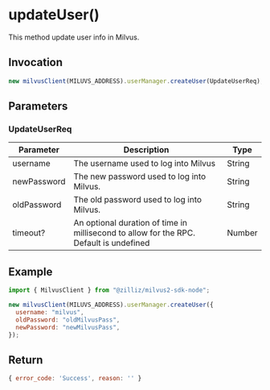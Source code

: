 # updateUser()

This method update user info in Milvus.

## Invocation

```javascript
new milvusClient(MILUVS_ADDRESS).userManager.createUser(UpdateUserReq);
```

## Parameters

### UpdateUserReq

| Parameter   | Description                                                                            | Type   |
| ----------- | -------------------------------------------------------------------------------------- | ------ |
| username    | The username used to log into Milvus                                                   | String |
| newPassword | The new password used to log into Milvus.                                              | String |
| oldPassword | The old password used to log into Milvus.                                              | String |
| timeout?    | An optional duration of time in millisecond to allow for the RPC. Default is undefined | Number |

## Example

```javascript
import { MilvusClient } from "@zilliz/milvus2-sdk-node";

new milvusClient(MILUVS_ADDRESS).userManager.createUser({
  username: "milvus",
  oldPassword: "oldMilvusPass",
  newPassword: "newMilvusPass",
});
```

## Return

```javascript
{ error_code: 'Success', reason: '' }
```
